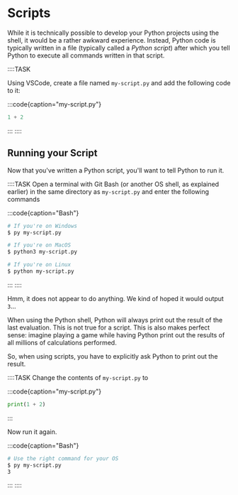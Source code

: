 # Scripts

While it is technically possible to develop your Python projects using the shell, it would be a rather awkward experience.
Instead, Python code is typically written in a file (typically called a *Python script*) after which you tell Python to execute all commands written in that script.

::::TASK

Using VSCode, create a file named `my-script.py` and add the following code to it:

:::code{caption="my-script.py"}

```python
1 + 2
```

:::
::::

## Running your Script

Now that you've written a Python script, you'll want to tell Python to run it.

::::TASK
Open a terminal with Git Bash (or another OS shell, as explained earlier) in the same directory as `my-script.py` and enter the following commands

:::code{caption="Bash"}

```bash
# If you're on Windows
$ py my-script.py

# If you're on MacOS
$ python3 my-script.py

# If you're on Linux
$ python my-script.py
```

:::
::::

Hmm, it does not appear to do anything.
We kind of hoped it would output `3`...

When using the Python shell, Python will always print out the result of the last evaluation.
This is not true for a script.
This is also makes perfect sense: imagine playing a game while having Python print out the results of all millions of calculations performed.

So, when using scripts, you have to explicitly ask Python to print out the result.

::::TASK
Change the contents of `my-script.py` to

:::code{caption="my-script.py"}

```python
print(1 + 2)
```

:::

Now run it again.

:::code{caption="Bash"}

```bash
# Use the right command for your OS
$ py my-script.py
3
```

:::
::::
